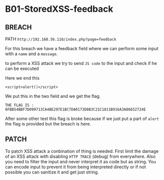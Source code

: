 # B01-StoredXSS-feedback

## BREACH

PATH `http://192.168.56.110/index.php?page=feedback`

For this breach we have a feedback field where we can perform some input with a `name` and a `message`.

to perform a XSS attack we try to send `JS code` to the input and check if he can be executed

Here we end this

```
<script>alert()</script>
```

We put this in the two field and we get the flag.

```
THE FLAG IS : 0FBB54BBF7D099713CA4BE297E1BC7DA0173D8B3C21C1811B916A3A86652724E
```

After some other test this flag is broke because if we just put a part of `alert` the flag is provided but the breach is here.

## PATCH

To patch XSS attack a conbination of thing is needed. First limit the damage of an XSS attack with disabling `HTTP TRACE` (debug) from everywhere. Also you need to filter the input and never interpret it as code but as string. You can encode input to prevent it from being interpreted directly or if not possible you can sanitize it and get just string.